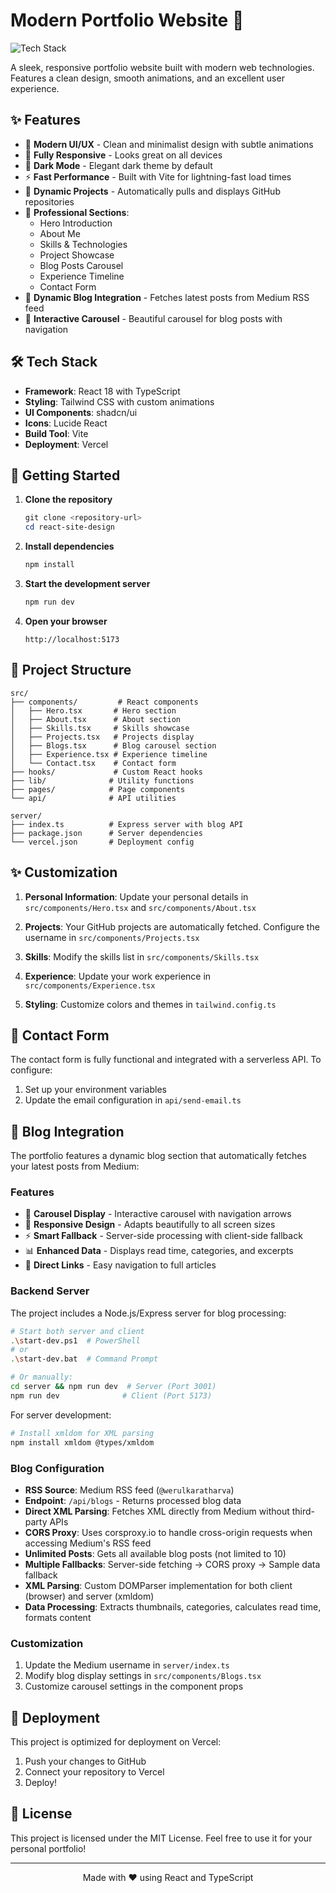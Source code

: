 # Modern Portfolio Website 🚀

![Tech Stack](https://skillicons.dev/icons?i=react,ts,tailwind,vite)

A sleek, responsive portfolio website built with modern web technologies. Features a clean design, smooth animations, and an excellent user experience.

## ✨ Features

- 🎨 **Modern UI/UX** - Clean and minimalist design with subtle animations
- 📱 **Fully Responsive** - Looks great on all devices
- 🌙 **Dark Mode** - Elegant dark theme by default
- ⚡ **Fast Performance** - Built with Vite for lightning-fast load times
- 🔄 **Dynamic Projects** - Automatically pulls and displays GitHub repositories
- 💼 **Professional Sections**:
  - Hero Introduction
  - About Me
  - Skills & Technologies
  - Project Showcase
  - Blog Posts Carousel
  - Experience Timeline
  - Contact Form
- 📝 **Dynamic Blog Integration** - Fetches latest posts from Medium RSS feed
- 🎠 **Interactive Carousel** - Beautiful carousel for blog posts with navigation

## 🛠️ Tech Stack

- **Framework**: React 18 with TypeScript
- **Styling**: Tailwind CSS with custom animations
- **UI Components**: shadcn/ui
- **Icons**: Lucide React
- **Build Tool**: Vite
- **Deployment**: Vercel

## 🚀 Getting Started

1. **Clone the repository**
   ```powershell
   git clone <repository-url>
   cd react-site-design
   ```

2. **Install dependencies**
   ```powershell
   npm install
   ```

3. **Start the development server**
   ```powershell
   npm run dev
   ```

4. **Open your browser**
   ```
   http://localhost:5173
   ```

## 📁 Project Structure

```
src/
├── components/         # React components
│   ├── Hero.tsx       # Hero section
│   ├── About.tsx      # About section
│   ├── Skills.tsx     # Skills showcase
│   ├── Projects.tsx   # Projects display
│   ├── Blogs.tsx      # Blog carousel section
│   ├── Experience.tsx # Experience timeline
│   └── Contact.tsx    # Contact form
├── hooks/             # Custom React hooks
├── lib/              # Utility functions
├── pages/            # Page components
└── api/              # API utilities

server/
├── index.ts          # Express server with blog API
├── package.json      # Server dependencies
└── vercel.json       # Deployment config
```

## ✨ Customization

1. **Personal Information**: Update your personal details in `src/components/Hero.tsx` and `src/components/About.tsx`

2. **Projects**: Your GitHub projects are automatically fetched. Configure the username in `src/components/Projects.tsx`

3. **Skills**: Modify the skills list in `src/components/Skills.tsx`

4. **Experience**: Update your work experience in `src/components/Experience.tsx`

5. **Styling**: Customize colors and themes in `tailwind.config.ts`

## 📧 Contact Form

The contact form is fully functional and integrated with a serverless API. To configure:

1. Set up your environment variables
2. Update the email configuration in `api/send-email.ts`

## 📝 Blog Integration

The portfolio features a dynamic blog section that automatically fetches your latest posts from Medium:

### Features
- 🎠 **Carousel Display** - Interactive carousel with navigation arrows
- 📱 **Responsive Design** - Adapts beautifully to all screen sizes
- ⚡ **Smart Fallback** - Server-side processing with client-side fallback
- 📊 **Enhanced Data** - Displays read time, categories, and excerpts
- 🔗 **Direct Links** - Easy navigation to full articles

### Backend Server
The project includes a Node.js/Express server for blog processing:

```bash
# Start both server and client
.\start-dev.ps1  # PowerShell
# or
.\start-dev.bat  # Command Prompt

# Or manually:
cd server && npm run dev  # Server (Port 3001)
npm run dev              # Client (Port 5173)
```

For server development:
```bash
# Install xmldom for XML parsing
npm install xmldom @types/xmldom
```

### Blog Configuration
- **RSS Source**: Medium RSS feed (`@werulkaratharva`)
- **Endpoint**: `/api/blogs` - Returns processed blog data
- **Direct XML Parsing**: Fetches XML directly from Medium without third-party APIs
- **CORS Proxy**: Uses corsproxy.io to handle cross-origin requests when accessing Medium's RSS feed
- **Unlimited Posts**: Gets all available blog posts (not limited to 10)
- **Multiple Fallbacks**: Server-side fetching → CORS proxy → Sample data fallback
- **XML Parsing**: Custom DOMParser implementation for both client (browser) and server (xmldom)
- **Data Processing**: Extracts thumbnails, categories, calculates read time, formats content

### Customization
1. Update the Medium username in `server/index.ts`
2. Modify blog display settings in `src/components/Blogs.tsx`
3. Customize carousel settings in the component props

## 🚀 Deployment

This project is optimized for deployment on Vercel:

1. Push your changes to GitHub
2. Connect your repository to Vercel
3. Deploy!

## 📄 License

This project is licensed under the MIT License. Feel free to use it for your personal portfolio!

---

<p align="center">
Made with ❤️ using React and TypeScript
</p>
